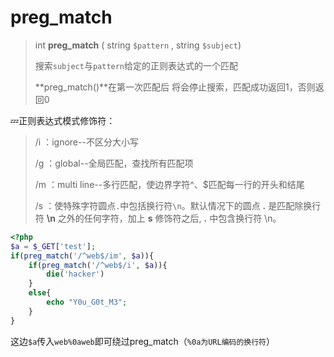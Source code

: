 # preg_match

> int **preg_match**    ( string `$pattern`   , string `$subject`)
>
> 搜索`subject`与`pattern`给定的正则表达式的一个匹配
>
> **preg_match()**在第一次匹配后  将会停止搜索，匹配成功返回1，否则返回0

💤正则表达式模式修饰符：

> /i ：ignore--不区分大小写
>
> /g ：global--全局匹配，查找所有匹配项
>
> /m ：multi line--多行匹配，使边界字符^、$匹配每一行的开头和结尾
>
> /s ：使特殊字符圆点`.`中包括换行符`\n`。默认情况下的圆点 **.** 是匹配除换行符 **\n** 之外的任何字符，加上 **s** 修饰符之后, **.** 中包含换行符 \n。

```php
<?php
$a = $_GET['test'];
if(preg_match('/^web$/im', $a)){
    if(preg_match('/^web$/i', $a)){
        die('hacker')
    }
    else{
        echo "Y0u_G0t_M3";
    }
}
```

这边`$a`传入`web%0aweb`即可绕过preg_match（`%0a为URL编码的换行符`）